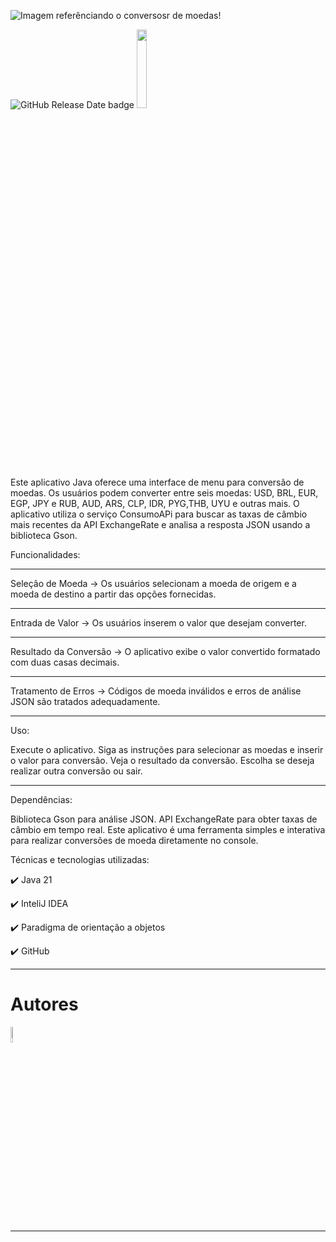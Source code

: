 ![Imagem referênciando o conversosr de moedas!](https://github.com/Cristian-Rosseli/conversor_de_moedas/assets/135030186/833481a9-0a05-4ddf-bc4d-dd3f311f942a)

![GitHub Release Date badge](https://img.shields.io/github/release-date/SubtitleEdit/SubtitleEdit) <img width="18%" loading="lazy" src="http://img.shields.io/static/v1?label=STATUS&message=EM%20DESENVOLVIMENTO&color=GREEN&style=for-the-badge"/>

<p> Este aplicativo Java oferece uma interface de menu para conversão de moedas. Os usuários podem converter entre seis moedas: USD, BRL, EUR, EGP, JPY e RUB, AUD, ARS, CLP, IDR, PYG,THB, UYU e outras mais. O aplicativo utiliza o serviço ConsumoAPi para buscar as taxas de câmbio mais recentes da API ExchangeRate e analisa a resposta JSON usando a biblioteca Gson.


Funcionalidades:
_____________________________________________________________________
Seleção de Moeda -> Os usuários selecionam a moeda de origem e a moeda de destino a partir das opções fornecidas.
_____________________________________________________________________
Entrada de Valor -> Os usuários inserem o valor que desejam converter.
_____________________________________________________________________
Resultado da Conversão -> O aplicativo exibe o valor convertido formatado com duas casas decimais.
_____________________________________________________________________
Tratamento de Erros -> Códigos de moeda inválidos e erros de análise JSON são tratados adequadamente.
_____________________________________________________________________

Uso: 

Execute o aplicativo.
Siga as instruções para selecionar as moedas e inserir o valor para conversão.
Veja o resultado da conversão.
Escolha se deseja realizar outra conversão ou sair.

_____________________________________________________________________


Dependências: 

Biblioteca Gson para análise JSON.
API ExchangeRate para obter taxas de câmbio em tempo real.
Este aplicativo é uma ferramenta simples e interativa para realizar conversões de moeda diretamente no console.</p>


Técnicas e tecnologias utilizadas: 

✔️ Java 21

✔️ InteliJ IDEA

✔️ Paradigma de orientação a objetos

✔️ GitHub
_____________________________________________________________________



# Autores
<img src="https://github.com/Cristian-Rosseli/conversor_de_moedas/assets/135030186/7d727b38-6382-4c25-8026-6573d6ef88ee" alt="Desenvolvedor da aplicação, Cristian Rosseli" width="8%" length="6%" >


_____________________________________________________________________
